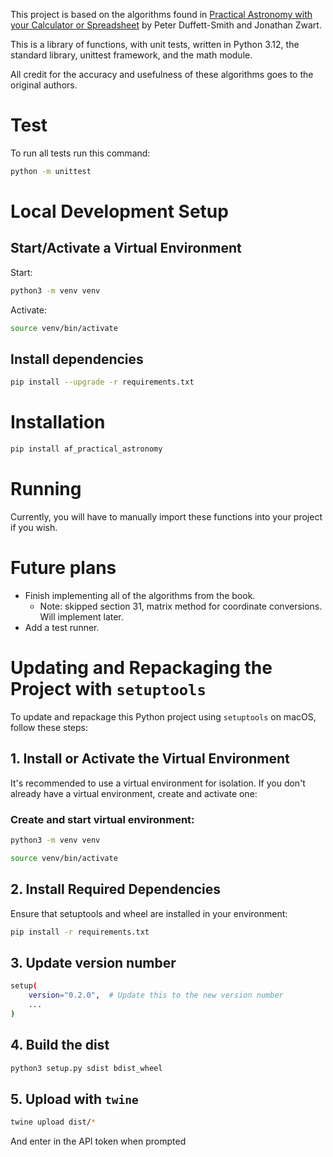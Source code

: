 This project is based on the algorithms found in [Practical Astronomy with your Calculator or Spreadsheet](https://www.cambridge.org/de/universitypress/subjects/physics/amateur-and-popular-astronomy/practical-astronomy-your-calculator-or-spreadsheet-4th-edition?format=PB&isbn=9781108436076) by Peter Duffett-Smith and Jonathan Zwart.

This is a library of functions, with unit tests, written in Python 3.12, the standard library, unittest framework, and the math module.

All credit for the accuracy and usefulness of these algorithms goes to the original authors.

# Test

To run all tests run this command:

```bash
python -m unittest
```

# Local Development Setup

## Start/Activate a Virtual Environment

Start:

```bash
python3 -m venv venv
```

Activate:

```bash
source venv/bin/activate
```

## Install dependencies

```bash
pip install --upgrade -r requirements.txt
```

# Installation

```bash
pip install af_practical_astronomy
```

# Running

Currently, you will have to manually import these functions into your project if you wish.

# Future plans

- Finish implementing all of the algorithms from the book.
  - Note: skipped section 31, matrix method for coordinate conversions. Will implement later.
- Add a test runner.

# Updating and Repackaging the Project with `setuptools`

To update and repackage this Python project using `setuptools` on macOS, follow these steps:

## 1. Install or Activate the Virtual Environment

It's recommended to use a virtual environment for isolation. If you don't already have a virtual environment, create and activate one:

### Create and start virtual environment:

```bash
python3 -m venv venv
```

```bash
source venv/bin/activate
```

## 2. Install Required Dependencies

Ensure that setuptools and wheel are installed in your environment:

```bash
pip install -r requirements.txt
```

## 3. Update version number

```bash
setup(
    version="0.2.0",  # Update this to the new version number
    ...
)
```

## 4. Build the dist

```bash
python3 setup.py sdist bdist_wheel
```

## 5. Upload with `twine`

```bash
twine upload dist/*
```

And enter in the API token when prompted
